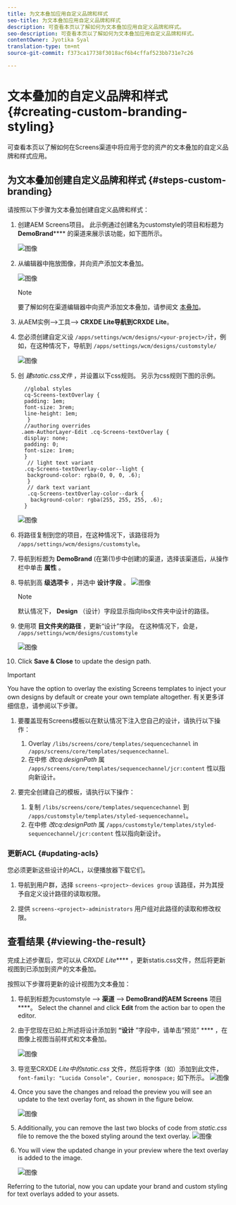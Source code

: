 ```yaml
---
title: 为文本叠加应用自定义品牌和样式
seo-title: 为文本叠加应用自定义品牌和样式
description: 可查看本页以了解如何为文本叠加应用自定义品牌和样式。
seo-description: 可查看本页以了解如何为文本叠加应用自定义品牌和样式。
contentOwner: Jyotika Syal
translation-type: tm+mt
source-git-commit: f373ca17738f3018acf6b4cffaf523bb731e7c26

---
```



# 文本叠加的自定义品牌和样式 {#creating-custom-branding-styling}

可查看本页以了解如何在Screens渠道中将应用于您的资产的文本叠加的自定义品牌和样式应用。

## 为文本叠加创建自定义品牌和样式 {#steps-custom-branding}

请按照以下步骤为文本叠加创建自定义品牌和样式：

1. 创建AEM Screens项目。 此示例通过创建名为customstyle的项目和标题为 **DemoBrand****** 的渠道来展示该功能，如下图所示。

   ![图像](/help/user-guide/assets/custom-brand/custom-brand1.png)

1. 从编辑器中拖放图像，并向资产添加文本叠加。

   ![图像](/help/user-guide/assets/custom-brand/custom-brand2.png)

   >[!NOTE]
   >要了解如何在渠道编辑器中向资产添加文本叠加，请参阅文 [本叠加](/help/user-guide/text-overlay.md)。

1. 从AEM实例—>工具—> **CRXDE Lite导航到CRXDE Lite**。

1. 您必须创建自定义设 `/apps/settings/wcm/designs/<your-project>/`计，例如，在这种情况下，导航到 `/apps/settings/wcm/designs/customstyle/`

   ![图像](/help/user-guide/assets/custom-brand/custom-brand3.png)

1. 创 *建static.css文件* ，并设置以下css规则。 另示为css规则下图的示例。

   ```shell
     //global styles
     cq-Screens-textOverlay {
     padding: 1em;
     font-size: 3rem;
     line-height: 1em;
      }
     //authoring overrides
    .aem-AuthorLayer-Edit .cq-Screens-textOverlay {
     display: none;
     padding: 0;
     font-size: 1rem;
     }
      // light text variant
     .cq-Screens-textOverlay-color--light {
      background-color: rgba(0, 0, 0, .6);
      }
      // dark text variant
      .cq-Screens-textOverlay-color--dark {
       background-color: rgba(255, 255, 255, .6);
     }
   ```
   ![图像](/help/user-guide/assets/custom-brand/custom-brand4.png)

1. 将路径复制到您的项目，在这种情况下，该路径将为 `/apps/settings/wcm/designs/customstyle`。

1. 导航到标题为 **DemoBrand** (在第(1)步中创建)的渠道，选择该渠道后，从操作栏中单击 **属性** 。

1. 导航到高 **级选项卡** ，并选中 **设计字段** 。
   ![图像](/help/user-guide/assets/custom-brand/custom-brand5.png)

   >[!NOTE]
   >默认情况下， **Design** （设计）字段显示指向libs文件夹中设计的路径。

1. 使用项 **目文件夹的路径** ，更新“设计”字段。 在这种情况下，会是， `/apps/settings/wcm/designs/customstyle`

   ![图像](/help/user-guide/assets/custom-brand/custom-brand6.png)

1. Click **Save &amp; Close** to update the design path.

>[!IMPORTANT]
> You have the option to overlay the existing Screens templates to inject your own designs by default or create your own template altogether. 有关更多详细信息，请参阅以下步骤。

1. 要覆盖现有Screens模板以在默认情况下注入您自己的设计，请执行以下操作：

   1. Overlay `/libs/screens/core/templates/sequencechannel` in `/apps/screens/core/templates/sequencechannel`.
   1. 在中修 *改cq:designPath* 属 `/apps/screens/core/templates/sequencechannel/jcr:content` 性以指向新设计。

1. 要完全创建自己的模板，请执行以下操作：
   1. 复制 `/libs/screens/core/templates/sequencechannel` 到 `/apps/customstyle/templates/styled-sequencechannel`。
   1. 在中修 *改cq:designPath* 属 `/apps/customstyle/templates/styled-sequencechannel/jcr:content` 性以指向新设计。


### 更新ACL {#updating-acls}

您必须更新这些设计的ACL，以便播放器下载它们。

1. 导航到用户群，选择 `screens-<project>-devices group` 该路径，并为其授予自定义设计路径的读取权限。

1. 提供 `screens-<project>-administrators` 用户组对此路径的读取和修改权限。

## 查看结果 {#viewing-the-result}

完成上述步骤后，您可以从 *CRXDE Lite***** ，更新statis.css文件，然后将更新视图到已添加到资产的文本叠加。

按照以下步骤将更新的设计视图为文本叠加：

1. 导航到标题为customstyle —> **渠道** —> **DemoBrand的AEM Screens** 项目 ****。 Select the channel and click **Edit** from the action bar to open the editor.

1. 由于您现在已如上所述将设计添加到 **“设计** ”字段中，请单击“预览” **** ，在图像上视图当前样式和文本叠加。

   ![图像](/help/user-guide/assets/custom-brand/custom-brand7.png)

1. 导览至CRXDE *Lite中的static.css* 文件，然后将字体（如）添加到此文件， `font-family: "Lucida Console", Courier, monospace;` 如下所示。
   ![图像](/help/user-guide/assets/custom-brand/custom-brand8.png)

1. Once you save the changes and reload the preview you will see an update to the text overlay font, as shown in the figure below.

   ![图像](/help/user-guide/assets/custom-brand/custom-brand9.png)

1. Additionally, you can remove the last two blocks of code from *static.css* file to remove the the boxed styling around the text overlay.
   ![图像](/help/user-guide/assets/custom-brand/custom-brand10.png)

1. You will view the updated change in your preview where the text overlay is added to the image.

   ![图像](/help/user-guide/assets/custom-brand/custom-brand11.png)

Referring to the tutorial, now you can update your brand and custom styling for text overlays added to your assets.









